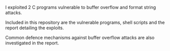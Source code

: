 I exploited 2 C programs vulnerable to buffer overflow and format string attacks.

Included in this repository are the vulnerable programs, shell scripts and the report detailing the exploits. 

Common defence mechanisms against buffer overflow attacks are also investigated in the report.
